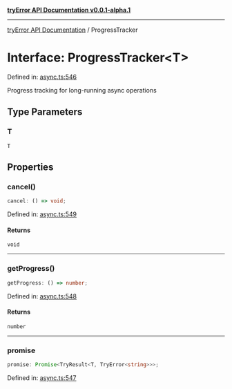 [**tryError API Documentation v0.0.1-alpha.1**](../index.md)

---

[tryError API Documentation](../index.md) / ProgressTracker

# Interface: ProgressTracker\<T\>

Defined in: [async.ts:546](https://github.com/oconnorjohnson/try-error/blob/e3ae0308069a4fba073f4543d527ad76373db795/src/async.ts#L546)

Progress tracking for long-running async operations

## Type Parameters

### T

`T`

## Properties

### cancel()

```ts
cancel: () => void;
```

Defined in: [async.ts:549](https://github.com/oconnorjohnson/try-error/blob/e3ae0308069a4fba073f4543d527ad76373db795/src/async.ts#L549)

#### Returns

`void`

---

### getProgress()

```ts
getProgress: () => number;
```

Defined in: [async.ts:548](https://github.com/oconnorjohnson/try-error/blob/e3ae0308069a4fba073f4543d527ad76373db795/src/async.ts#L548)

#### Returns

`number`

---

### promise

```ts
promise: Promise<TryResult<T, TryError<string>>>;
```

Defined in: [async.ts:547](https://github.com/oconnorjohnson/try-error/blob/e3ae0308069a4fba073f4543d527ad76373db795/src/async.ts#L547)
